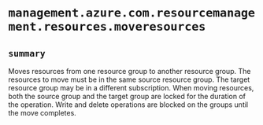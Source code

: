 # `management.azure.com.resourcemanagement.resources.moveresources`

## `summary`
Moves resources from one resource group to another resource group. The resources to move must be in the same source resource group. The target resource group may be in a different subscription. When moving resources, both the source group and the target group are locked for the duration of the operation. Write and delete operations are blocked on the groups until the move completes. 


